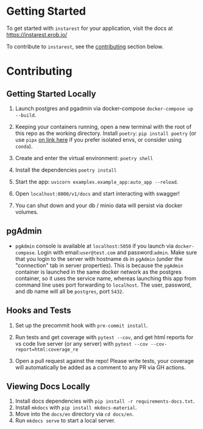 # Getting Started
To get started with `instarest` for your application, visit the docs at <a href="https://instarest.erob.io/" target="_blank">https://instarest.erob.io/</a>

To contribute to `instarest`, see the [contributing](#contributing) section below.

# Contributing
## Getting Started Locally
1. Launch postgres and pgadmin via docker-compose `docker-compose up --build`.

1. Keeping your containers running, open a new terminal with the root of this repo as the working directory. Install `poetry`: `pip install poetry` (or use `pipx` [on link here](https://python-poetry.org/docs/1.4#installing-with-pipx) if you prefer isolated envs, or consider using `conda`).

1. Create and enter the virtual environment: `poetry shell`

1. Install the dependencies `poetry install`

1. Start the app: `uvicorn examples.example_app:auto_app --reload`.

1. Open `localhost:8000/v1/docs` and start interacting with swagger!

1. You can shut down and your db / minio data will persist via docker volumes.

## pgAdmin
- `pgAdmin` console is available at `localhost:5050` if you launch via `docker-compose`.  Login with email:`user@test.com` and password:`admin`.  Make sure that you login to the server with hostname `db` in `pgAdmin` (under the "connection" tab in server properties).  This is because the `pgAdmin` container is launched in the same docker network as the postgres container, so it uses the service name, whereas launching this app from command line uses port forwarding to `localhost`.  The user, password, and db name will all be `postgres`, port `5432`.

## Hooks and Tests
1. Set up the precommit hook with `pre-commit install`.

1. Run tests and get coverage with `pytest --cov`, and get html reports for vs code live server (or any server) with `pytest --cov --cov-report=html:coverage_re`

1. Open a pull request against the repo!  Please write tests, your coverage will automatically be added as a comment to any PR via GH actions.

## Viewing Docs Locally
1. Install docs dependencies with `pip install -r requirements-docs.txt`.
1. Install `mkdocs` with `pip install mkdocs-material`.
1. Move into the `docs/en` directory via `cd docs/en`.
1. Run `mkdocs serve` to start a local server.